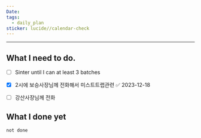 ```yaml
---
Date: 
tags:
  - daily_plan
sticker: lucide//calendar-check
---
```

---
## What I need to do.

- [ ] Sinter until I can at least 3 batches
- [x] 2시에 보승사장님께 전화해서 미스트트랩관련 ✅ 2023-12-18
- [ ] 강산사장님께 전화



## What I done yet
```tasks
not done
```
